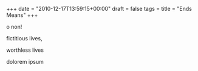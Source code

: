 +++
date = "2010-12-17T13:59:15+00:00"
draft = false
tags = 
title = "Ends Means"
+++
<p>o non!</p>&#13;
<p>fictitious lives,</p>&#13;
<p>worthless lives</p>&#13;
<p>dolorem ipsum</p> 